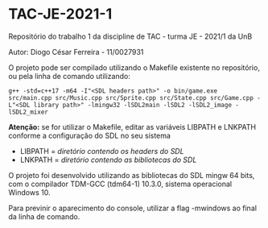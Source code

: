 # TAC-JE-2021-1

Repositório do trabalho 1 da discipline de TAC - turma JE - 2021/1 da UnB

Autor: Diogo César Ferreira - 11/0027931

O projeto pode ser compilado utilizando o Makefile existente no repositório, ou pela linha de comando utilizando:

```g++ -std=c++17 -m64 -I"<SDL headers path>" -o bin/game.exe src/main.cpp src/Music.cpp src/Sprite.cpp src/State.cpp src/Game.cpp -L"<SDL library path>" -lmingw32 -lSDL2main -lSDL2 -lSDL2_image -lSDL2_mixer```

  
**Atenção:** se for utilizar o Makefile, editar as variáveis LIBPATH e LNKPATH conforme a configuração do SDL no seu sistema
- LIBPATH = *diretório contendo os headers do SDL*
- LNKPATH = *diretório contendo as bibliotecas do SDL*

O projeto foi desenvolvido utilizando as bibliotecas do SDL mingw 64 bits, com o compilador TDM-GCC (tdm64-1) 10.3.0, sistema operacional Windows 10.

Para previnir o aparecimento do console, utilizar a flag -mwindows ao final da linha de comando.

